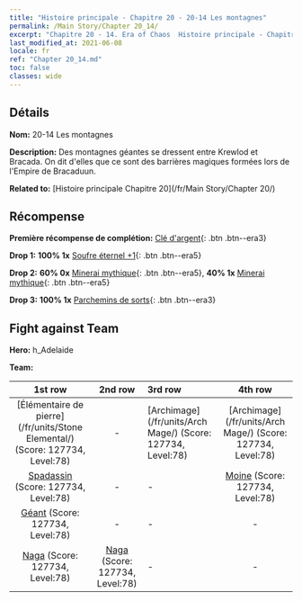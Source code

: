 ```yaml
---
title: "Histoire principale - Chapitre 20 - 20-14 Les montagnes"
permalink: /Main Story/Chapter 20_14/
excerpt: "Chapitre 20 - 14. Era of Chaos  Histoire principale - Chapitre 20_14. 20-14 Les montagnes"
last_modified_at: 2021-06-08
locale: fr
ref: "Chapter 20_14.md"
toc: false
classes: wide
---
```


## Détails

 **Nom:** 20-14 Les montagnes

 **Description:** Des montagnes géantes se dressent entre Krewlod et Bracada. On dit d'elles que ce sont des barrières magiques formées lors de l'Empire de Bracaduun.

 **Related to:** [Histoire principale Chapitre 20](/fr/Main Story/Chapter 20/)

## Récompense

 **Première récompense de complétion:** [Clé d'argent](/ItemsFR/con_693/){: .btn .btn--era3}

 **Drop 1:** **100% 1x** [Soufre éternel +1](/ItemsFR/mat_71/){: .btn .btn--era5}

 **Drop 2:** **60% 0x** [Minerai mythique](/ItemsFR/mat_61/){: .btn .btn--era5}, **40% 1x** [Minerai mythique](/ItemsFR/mat_61/){: .btn .btn--era5}

 **Drop 3:** **100% 1x** [Parchemins de sorts](/ItemsFR/con_694/){: .btn .btn--era3}


## Fight against Team
 **Hero:** h_Adelaide

 **Team:**


  | 1st row | 2nd row | 3rd row | 4th row |
  |:----:|:----:|:----|:----:|
  | [Élémentaire de pierre](/fr/units/Stone Elemental/) (Score: 127734, Level:78)  | - | [Archimage](/fr/units/Arch Mage/) (Score: 127734, Level:78)  | [Archimage](/fr/units/Arch Mage/) (Score: 127734, Level:78)  |
  | [Spadassin](/fr/units/Swordsman/) (Score: 127734, Level:78)  | - | - | [Moine](/fr/units/Monk/) (Score: 127734, Level:78)  |
  | [Géant](/fr/units/Giant/) (Score: 127734, Level:78)  | - | - | - |
  | [Naga](/fr/units/Naga/) (Score: 127734, Level:78)  | [Naga](/fr/units/Naga/) (Score: 127734, Level:78)  | - | - |


